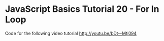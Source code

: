 JavaScript Basics Tutorial 20 - For In Loop
===========================================

Code for the following video tutorial http://youtu.be/bDt--Mtj094
